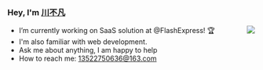 ### Hey, I'm [川不凡](https://chuanbf.com)

<img align="right" src="https://github-readme-stats.vercel.app/api?username=chuanbf&show_icons=true&hide_border=true&theme=vue-dark" />


- I’m currently working on SaaS solution at @FlashExpress! 🏆
- I'm also familiar with web development.
- Ask me about anything, I am happy to help
- How to reach me: 13522750636@163.com
